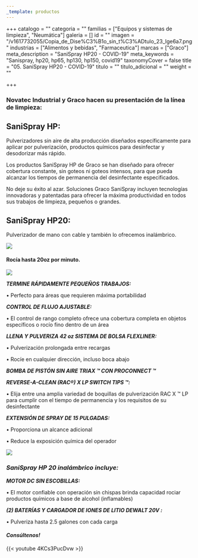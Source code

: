 ```yaml
---
_template: productos
---
```







+++
catalogo = ""
categoria = ""
familias = ["Equipos y sistemas de limpieza", "Neumática"]
galeria = []
id = ""
imagen = "/v1617732055/Copia_de_Dise%C3%B1o_sin_t%C3%ADtulo_23_lge6a7.png"
industrias = ["Alimentos y bebidas", "Farmaceutica"]
marcas = ["Graco"]
meta_description = "SaniSpray HP20 - COVID-19"
meta_keywords = "Sanispray, hp20, hp65, hp130, hp150, covid19"
taxonomyCover = false
title = "05. SaniSpray HP20 - COVID-19"
titulo = ""
titulo_adicional = ""
weight = ""

+++
### **Novatec Industrial y Graco hacen su presentación de la línea de limpieza:**

## SaniSpray HP:

Pulverizadores sin aire de alta producción diseñados específicamente para aplicar por pulverización, productos químicos para desinfectar y desodorizar más rápido.

Los productos SaniSpray HP de Graco se han diseñado para ofrecer cobertura constante, sin goteos ni goteos intensos, para que pueda alcanzar los tiempos de permanencia del desinfectante especificados.

No deje su éxito al azar. Soluciones Graco SaniSpray incluyen tecnologías innovadoras y patentadas para ofrecer la máxima productividad en todos sus trabajos de limpieza, pequeños o grandes.

## SaniSpray HP20:

Pulverizador de mano con cable y también lo ofrecemos inalámbrico.

![](https://res.cloudinary.com/novatec/v1597941240/25R790_SaniSpray_HP_20_Corded_Main-400_fgw8li.jpg)

#### **Rocía hasta 20oz por minuto.**

![](https://res.cloudinary.com/novatec/v1597942306/cq5dam.web.1280.1280_yncqeq.jpg)

**_TERMINE RÁPIDAMENTE PEQUEÑOS TRABAJOS:_**

• Perfecto para áreas que requieren máxima portabilidad

**_CONTROL DE FLUJO AJUSTABLE:_**

• El control de rango completo ofrece una cobertura completa en objetos específicos o rocío fino dentro de un área

**_LLENA Y PULVERIZA 42 oz SISTEMA DE BOLSA FLEXLINER:_**

• Pulverización prolongada entre recargas

• Rocíe en cualquier dirección, incluso boca abajo

**_BOMBA DE PISTÓN SIN AIRE TRIAX ™ CON PROCONNECT ™_**

**_REVERSE-A-CLEAN (RAC®) X LP SWITCH TIPS ™:_**

• Elija entre una amplia variedad de boquillas de pulverización RAC X ™ LP para cumplir con el tiempo de permanencia y los requisitos de su desinfectante

**_EXTENSIÓN DE SPRAY DE 15 PULGADAS:_**

• Proporciona un alcance adicional

• Reduce la exposición química del operador

![](https://res.cloudinary.com/novatec/v1597943020/Graco-SaniSpray-HP-20-Cordless-Handheld-Sprayer-700x423_tpbspr.jpg)

### **_SaniSpray HP 20 inalámbrico incluye:_**

**_MOTOR DC SIN ESCOBILLAS:_**

• El motor confiable con operación sin chispas brinda capacidad rociar productos químicos a base de alcohol (inflamables)

**_(2) BATERÍAS Y CARGADOR DE IONES DE LITIO DEWALT 20V :_**

• Pulveriza hasta 2.5 galones con cada carga

#### **_Consúltenos!_** 

{{< youtube 4KCs3PucDvw >}}
